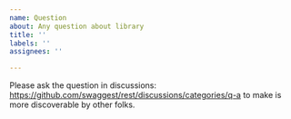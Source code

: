 ```yaml
---
name: Question
about: Any question about library
title: ''
labels: ''
assignees: ''

---
```


Please ask the question in discussions: https://github.com/swaggest/rest/discussions/categories/q-a to make is more discoverable by other folks.
